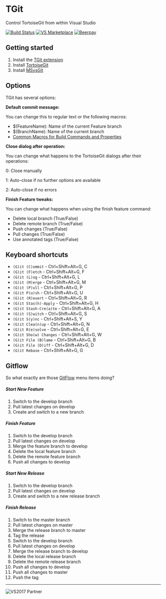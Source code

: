 # TGit
Control TortoiseGit from within Visual Studio

[![Build Status](https://dev.azure.com/sboulema/TGit/_apis/build/status/sboulema.TGit)](https://dev.azure.com/sboulema/TGit/_build/latest?definitionId=1)
[![VS Marketplace](http://vsmarketplacebadge.apphb.com/version-short/SamirBoulema.TGit.svg)](https://visualstudiogallery.msdn.microsoft.com/132a30d8-f318-4a53-8386-2c9fe52d77a1)
[![Beerpay](https://img.shields.io/beerpay/sboulema/TGit.svg?style=flat)](https://beerpay.io/sboulema/TGit)

## Getting started
1. Install the [TGit extension](https://visualstudiogallery.msdn.microsoft.com/132a30d8-f318-4a53-8386-2c9fe52d77a1)
2. Install [TortoiseGit](https://code.google.com/p/tortoisegit/)
3. Install [MSysGit](http://msysgit.github.io/)

## Options
TGit has several options: 

**Default commit message:**

You can change this to regular text or the following macros:
- $(FeatureName): Name of the current Feature branch
- $(BranchName): Name of the current branch
- [Common Macros for Build Commands and Properties](https://msdn.microsoft.com/en-us/library/c02as0cs.aspx)

**Close dialog after operation:**

You can change what happens to the TortoiseGit dialogs after their operations:

0: Close manually

1: Auto-close if no further options are available

2: Auto-close if no errors 

**Finish Feature tweaks:**

You can change what happens when using the finish feature command:
- Delete local branch (True/False)
- Delete remote branch (True/False)
- Push changes (True/False)
- Pull changes (True/False)
- Use annotated tags (True/False)

## Keyboard shortcuts

* `(G)it (C)ommit` - Ctrl+Shift+Alt+G, C
* `(G)it (F)etch` - Ctrl+Shift+Alt+G, F
* `(G)it (L)og` - Ctrl+Shift+Alt+G, L
* `(G)it (M)erge` - Ctrl+Shift+Alt+G, M
* `(G)it (P)ull` - Ctrl+Shift+Alt+G, P
* `(G)it P(u)sh` - Ctrl+Shift+Alt+G, U
* `(G)it (R)evert` - Ctrl+Shift+Alt+G, R
* `(G)it Stas(h)-Apply` - Ctrl+Shift+Alt+G, H
* `(G)it Stash-Cre(a)te` - Ctrl+Shift+Alt+G, A
* `(G)it (S)witch` - Ctrl+Shift+Alt+G, S
* `(G)it S(y)nc` - Ctrl+Shift+Alt+S, Y
* `(G)it Clea(n)up` - Ctrl+Shift+Alt+G, N
* `(G)it R(e)solve` - Ctrl+Shift+Alt+G, E
* `(G)it Sho(w) Changes` - Ctrl+Shift+Alt+G, W
* `(G)it File (B)lame` - Ctrl+Shift+Alt+G, B
* `(G)it File (D)iff` - Ctrl+Shift+Alt+G, D
* `(G)it Rebase` - Ctrl+Shift+Alt+G, G

## Gitflow
So what exactly are those [GitFlow](http://nvie.com/posts/a-successful-git-branching-model/) menu items doing?

##### Start New Feature
1. Switch to the develop branch
2. Pull latest changes on develop
3. Create and switch to a new branch

##### Finish Feature
1. Switch to the develop branch
2. Pull latest changes on develop
3. Merge the feature branch to develop
4. Delete the local feature branch
5. Delete the remote feature branch
6. Push all changes to develop

##### Start New Release
1. Switch to the develop branch
2. Pull latest changes on develop
3. Create and switch to a new release branch

##### Finish Release
1. Switch to the master branch
2. Pull latest changes on master
3. Merge the release branch to master
4. Tag the release
5. Switch to the develop branch
6. Pull latest changes on develop
7. Merge the release branch to develop
8. Delete the local release branch
9. Delete the remote release branch
10. Push all changes to develop
11. Push all changes to master
12. Push the tag

---

![VS2017 Partner](http://i.imgur.com/wlgwRF1.png)

